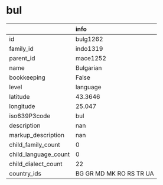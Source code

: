 # bul
|                      | info                    |
|:---------------------|:------------------------|
| id                   | bulg1262                |
| family_id            | indo1319                |
| parent_id            | mace1252                |
| name                 | Bulgarian               |
| bookkeeping          | False                   |
| level                | language                |
| latitude             | 43.3646                 |
| longitude            | 25.047                  |
| iso639P3code         | bul                     |
| description          | nan                     |
| markup_description   | nan                     |
| child_family_count   | 0                       |
| child_language_count | 0                       |
| child_dialect_count  | 22                      |
| country_ids          | BG GR MD MK RO RS TR UA |